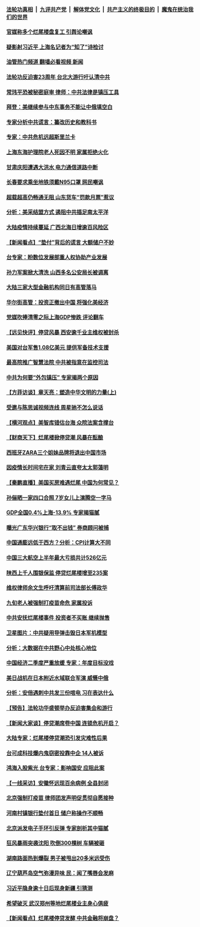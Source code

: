 ####  [法轮功真相](../../../../basic/blob/master/README.md?t=07170531) &nbsp;|&nbsp; [九评共产党](../../../../9ping.md/blob/master/README.md?t=07170531) &nbsp;|&nbsp; [解体党文化](../../../../jtdwh.md/blob/master/README.md?t=07170531)  &nbsp;|&nbsp; [共产主义的终极目的](../../../../gczydzjmd.md/blob/master/README.md?t=07170531) &nbsp;|&nbsp; [魔鬼在统治我们的世界](../../../../mgztzwmdsj.md/blob/master/README.md?t=07170531) 

#### [官媒称多个烂尾楼盘复工 引舆论嘲讽](../pages/nsc413/n13782365.md?t=07170531) 

#### [疑影射习近平 上海名记者为“知了”诗检讨](../pages/nsc413/n13782351.md?t=07170531) 

#### [油管热门频道 翻墙必看视频 新闻](http://45.76.130.85:81/youtube.html?07170531)

#### [法轮功反迫害23周年 台北大游行吁认清中共](../pages/nsc413/n13782189.md?t=07170531) 

#### [常玮平恐被秘密庭审 律师：中共法律是镇压工具](../pages/nsc413/n13782253.md?t=07170531) 

#### [拜登：美继续参与中东事务不能让中俄填空白](../pages/nsc413/n13782254.md?t=07170531) 

#### [专家分析中共谎言：纂改历史和教科书](../pages/nsc413/n13781542.md?t=07170531) 

#### [专家：中共危机远超斯里兰卡](../pages/nsc413/n13782248.md?t=07170531) 

#### [上海东海护理院老人死因不明 家属拒绝火化](../pages/nsc413/n13782090.md?t=07170531) 

#### [甘肃庆阳遭遇大洪水 电力通信道路中断](../pages/nsc413/n13782008.md?t=07170531) 

#### [长春要求乘坐地铁须戴N95口罩 网民嘲讽](../pages/nsc413/n13782184.md?t=07170531) 

#### [超载超高仍畅通无阻 山东货车“罚款月票”惹议](../pages/nsc413/n13782107.md?t=07170531) 

#### [分析：美采结盟方式 遏阻中共插足南太平洋](../pages/nsc413/n13782119.md?t=07170531) 

#### [大陆疫情持续蔓延 广西北海日增逾百风险区](../pages/nsc413/n13782153.md?t=07170531) 

#### [【新闻看点】“垫付”背后的谎言 大额储户不妙](../pages/nsc413/n13781917.md?t=07170531) 

#### [台专家：盼数位发展部重人权协助产业发展](../pages/nsc413/n13782083.md?t=07170531) 


#### [孙力军案掀大清洗 山西多名公安局长被调离](../pages/nsc413/n13782104.md?t=07170531) 

#### [大陆三家大型金融机构同日有高管落马](../pages/nsc413/n13782014.md?t=07170531) 

#### [华尔街高管：投资正撤出中国 将强化美经济](../pages/nsc413/n13782023.md?t=07170531) 

#### [党媒吹捧清零之际上海GDP惨跌 评论翻车](../pages/nsc413/n13781988.md?t=07170531) 

#### [【远见快评】停贷风暴 西安逾千业主维权被封杀](../pages/nsc413/n13781905.md?t=07170531) 

#### [美国对台军售1.08亿美元 提供军备技术支援](../pages/nsc413/n13781956.md?t=07170531) 

#### [最高院推广智慧法院 中共被指意在监控司法](../pages/nsc413/n13781949.md?t=07170531) 

#### [中共为何要“外包镇压” 专家揭两个原因](../pages/nsc413/n13781906.md?t=07170531) 

#### [【方菲访谈】章天亮：塑造中华文明的力量(上)](../pages/nsc413/n13781683.md?t=07170531) 

#### [受邀与陈思诚视频连线 周星驰不怎么说话](../pages/nsc413/n13781904.md?t=07170531) 

#### [【横河观点】美智库错估台海 众院法案含撑台](../pages/nsc413/n13781902.md?t=07170531) 

#### [【财商天下】烂尾楼掀停贷潮 风暴在酝酿](../pages/nsc413/n13781801.md?t=07170531) 

#### [西班牙ZARA三个姐妹品牌将退出中国市场](../pages/nsc413/n13781896.md?t=07170531) 

#### [因疫情长时间宅在家 刘青云直夸太太郭蔼明](../pages/nsc413/n13781880.md?t=07170531) 

#### [【秦鹏直播】美国买房难遇烂尾 中国为何常见？](../pages/nsc413/n13781552.md?t=07170531) 

#### [孙俪晒一家四口合照 7岁女儿上演腾空一字马](../pages/nsc413/n13781856.md?t=07170531) 

#### [GDP全国0.4%上海-13.9% 专家揭猫腻](../pages/nsc413/n13781772.md?t=07170531) 

#### [曝光广东华兴银行“取不出钱” 券商顾问被捕](../pages/nsc413/n13781855.md?t=07170531) 

#### [中国通膨远低于西方？分析：CPI计算大不同](../pages/nsc413/n13781786.md?t=07170531) 

#### [中国三大航空上半年最大亏损共计526亿元](../pages/nsc413/n13781877.md?t=07170531) 

#### [陕西上千人围银保监 停贷烂尾楼增至235案](../pages/nsc413/n13781579.md?t=07170531) 

#### [维权律师余文生呼吁清算前司法部长傅政华](../pages/nsc413/n13781829.md?t=07170531) 

#### [九旬老人被强制打疫苗命危 家属投诉](../pages/nsc413/n13781589.md?t=07170531) 

#### [中共安抚烂尾楼事件 投资者不买账 继续抛售](../pages/nsc413/n13781732.md?t=07170531) 

#### [卫星图片：中共疑用导弹击毁日本军机模型](../pages/nsc413/n13781733.md?t=07170531) 

#### [分析：大数据在中共野心中处核心地位](../pages/nsc413/n13781736.md?t=07170531) 

#### [中国经济二季度严重放缓 专家：年度目标没戏](../pages/nsc413/n13781686.md?t=07170531) 

#### [美日战机在日本附近水域联合军演 威慑中俄](../pages/nsc413/n13781581.md?t=07170531) 

#### [分析：安倍遇刺中共发三份唁电 习在表达什么](../pages/nsc413/n13781014.md?t=07170531) 

#### [【预告】法轮功华盛顿举办反迫害集会和游行](../pages/nsc413/n13781661.md?t=07170531) 

#### [【新闻大家谈】停贷潮席卷中国 连锁危机开启？](../pages/nsc413/n13781582.md?t=07170531) 

#### [大陆专家：烂尾楼停贷潮恐引发灾难性后果](../pages/nsc413/n13781577.md?t=07170531) 

#### [台可成科技爆内鬼窃密投靠中企 14人被诉](../pages/nsc413/n13781539.md?t=07170531) 

#### [鸿海入股紫光 台专家：影响国安 应阻此案](../pages/nsc413/n13781172.md?t=07170531) 

#### [【一线采访】安徽怀远现百余病例 全县封闭](../pages/nsc413/n13781512.md?t=07170531) 

#### [北京强制打疫苗 律师团发声明促贯彻自愿接种](../pages/nsc413/n13781505.md?t=07170531) 

#### [河南村镇银行垫付首日 储户称操作不顺畅](../pages/nsc413/n13781540.md?t=07170531) 

#### [北京派发电子手环引反弹 专家剖析其中猫腻](../pages/nsc413/n13781469.md?t=07170531) 

#### [狂风暴雨突袭沈阳 吹倒300棵树 车辆被砸](../pages/nsc413/n13781467.md?t=07170531) 

#### [湖南路面热到爆裂 男子被甩出20多米远受伤](../pages/nsc413/n13781453.md?t=07170531) 

#### [辽宁葫芦岛空气弥漫异味 民：闻了嘴唇会发麻](../pages/nsc413/n13781384.md?t=07170531) 

#### [习近平隐身逾十日后现身新疆 引猜测](../pages/nsc413/n13781347.md?t=07170531) 

#### [希望破灭 武汉郑州等地烂尾楼业主身心俱疲](../pages/nsc413/n13781370.md?t=07170531) 

#### [【新闻看点】烂尾楼停贷发酵 中共金融将崩盘？](../pages/nsc413/n13781224.md?t=07170531) 

<img src='http://gfw-breaker.win/goodnews/indexes/nsc413.md' width='0px' height='0px'/>
